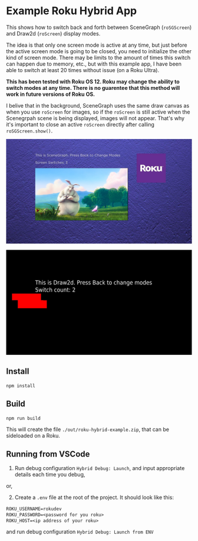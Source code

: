 # Example Roku Hybrid App

This shows how to switch back and forth between SceneGraph (`roSGScreen`) and Draw2d (`roScreen`) display modes.

The idea is that only one screen mode is active at any time, but just before the active screen mode is going to be closed, you need to initialize the other kind of screen mode. There may be limits to the amount of times this switch can happen due to memory, etc., but with this example app, I have been able to switch at least 20 times without issue (on a Roku Ultra).

**This has been tested with Roku OS 12. Roku may change the ability to switch modes at any time. There is no guarentee that this method will work in future versions of Roku OS.**

I belive that in the background, SceneGraph uses the same draw canvas as when you use `roScreen` for images, so if the `roScreen` is still active when the Scenegrpah scene is being displayed, images will not appear. That's why it's important to close an active `roScreen` directly after calling `roSGScreen.show()`.

![SceneGraph Screenshot](./docs/scenegraph-screenshot.jpg)

![Draw2d Screenshot](./docs/draw2d-screenshot.jpg)


## Install

```
npm install
```

## Build

```
npm run build
```

This will create the file `./out/roku-hybrid-example.zip`, that can be sideloaded on a Roku.

## Running from VSCode

1. Run debug configuration `Hybrid Debug: Launch`, and input appropriate details each time you debug,

or,

2. Create a `.env` file at the root of the project. It should look like this:

```
ROKU_USERNAME=rokudev
ROKU_PASSWORD=<password for you roku>
ROKU_HOST=<ip address of your roku>
```

and run debug configuration `Hybrid Debug: Launch from ENV`


